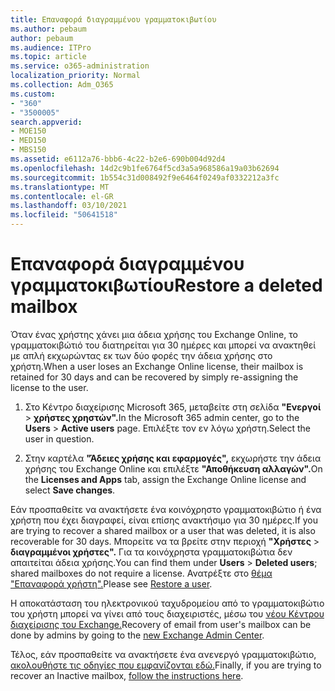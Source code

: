 ```yaml
---
title: Επαναφορά διαγραμμένου γραμματοκιβωτίου
ms.author: pebaum
author: pebaum
ms.audience: ITPro
ms.topic: article
ms.service: o365-administration
localization_priority: Normal
ms.collection: Adm_O365
ms.custom:
- "360"
- "3500005"
search.appverid:
- MOE150
- MED150
- MBS150
ms.assetid: e6112a76-bbb6-4c22-b2e6-690b004d92d4
ms.openlocfilehash: 14d2c9b1fe6764f5cd3a5a968586a19a03b62694
ms.sourcegitcommit: 1b554c31d008492f9e6464f0249af0332212a3fc
ms.translationtype: MT
ms.contentlocale: el-GR
ms.lasthandoff: 03/10/2021
ms.locfileid: "50641518"
---
```

# <a name="restore-a-deleted-mailbox"></a><span data-ttu-id="3baa8-102">Επαναφορά διαγραμμένου γραμματοκιβωτίου</span><span class="sxs-lookup"><span data-stu-id="3baa8-102">Restore a deleted mailbox</span></span>

<span data-ttu-id="3baa8-103">Όταν ένας χρήστης χάνει μια άδεια χρήσης του Exchange Online, το γραμματοκιβώτιό του διατηρείται για 30 ημέρες και μπορεί να ανακτηθεί με απλή εκχωρώντας εκ των δύο φορές την άδεια χρήσης στο χρήστη.</span><span class="sxs-lookup"><span data-stu-id="3baa8-103">When a user loses an Exchange Online license, their mailbox is retained for 30 days and can be recovered by simply re-assigning the license to the user.</span></span>
  
1. <span data-ttu-id="3baa8-104">Στο Κέντρο διαχείρισης Microsoft 365, μεταβείτε στη σελίδα **"Ενεργοί** \> **χρήστες χρηστών".**</span><span class="sxs-lookup"><span data-stu-id="3baa8-104">In the Microsoft 365 admin center, go to the **Users** \> **Active users** page.</span></span> <span data-ttu-id="3baa8-105">Επιλέξτε τον εν λόγω χρήστη.</span><span class="sxs-lookup"><span data-stu-id="3baa8-105">Select the user in question.</span></span>

2. <span data-ttu-id="3baa8-106">Στην καρτέλα **"Άδειες χρήσης και εφαρμογές",** εκχωρήστε την άδεια χρήσης του Exchange Online και επιλέξτε **"Αποθήκευση αλλαγών".**</span><span class="sxs-lookup"><span data-stu-id="3baa8-106">On the **Licenses and Apps** tab, assign the Exchange Online license and select **Save changes**.</span></span>

<span data-ttu-id="3baa8-107">Εάν προσπαθείτε να ανακτήσετε ένα κοινόχρηστο γραμματοκιβώτιο ή ένα χρήστη που έχει διαγραφεί, είναι επίσης ανακτήσιμο για 30 ημέρες.</span><span class="sxs-lookup"><span data-stu-id="3baa8-107">If you are trying to recover a shared mailbox or a user that was deleted, it is also recoverable for 30 days.</span></span> <span data-ttu-id="3baa8-108">Μπορείτε να τα βρείτε στην περιοχή **"Χρήστες** \> **διαγραμμένοι χρήστες".** Για τα κοινόχρηστα γραμματοκιβώτια δεν απαιτείται άδεια χρήσης.</span><span class="sxs-lookup"><span data-stu-id="3baa8-108">You can find them under **Users** \> **Deleted users**; shared mailboxes do not require a license.</span></span> <span data-ttu-id="3baa8-109">Ανατρέξτε στο [θέμα "Επαναφορά χρήστη".](https://docs.microsoft.com/microsoft-365/admin/add-users/restore-user)</span><span class="sxs-lookup"><span data-stu-id="3baa8-109">Please see [Restore a user](https://docs.microsoft.com/microsoft-365/admin/add-users/restore-user).</span></span>

<span data-ttu-id="3baa8-110">Η αποκατάσταση του ηλεκτρονικού ταχυδρομείου από το γραμματοκιβώτιο του χρήστη μπορεί να γίνει από τους διαχειριστές, μέσω του [νέου Κέντρου διαχείρισης του Exchange.](https://techcommunity.microsoft.com/t5/exchange-team-blog/a-new-recoverableitems-experience-comes-to-exchange-online/ba-p/1505353)</span><span class="sxs-lookup"><span data-stu-id="3baa8-110">Recovery of email from user's mailbox can be done by admins by going to the [new Exchange Admin Center](https://techcommunity.microsoft.com/t5/exchange-team-blog/a-new-recoverableitems-experience-comes-to-exchange-online/ba-p/1505353).</span></span>

<span data-ttu-id="3baa8-111">Τέλος, εάν προσπαθείτε να ανακτήσετε ένα ανενεργό γραμματοκιβώτιο, [ακολουθήστε τις οδηγίες που εμφανίζονται εδώ.](https://docs.microsoft.com/microsoft-365/compliance/recover-an-inactive-mailbox)</span><span class="sxs-lookup"><span data-stu-id="3baa8-111">Finally, if you are trying to recover an Inactive mailbox, [follow the instructions here](https://docs.microsoft.com/microsoft-365/compliance/recover-an-inactive-mailbox).</span></span>
  
